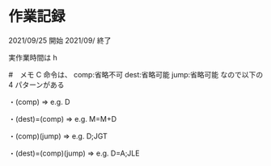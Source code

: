 # 作業記録

2021/09/25 開始
2021/09/ 終了

実作業時間は h

#　メモ
C 命令は、
comp:省略不可
dest:省略可能
jump:省略可能
なので以下の 4 パターンがある

・(comp)
=> e.g. D

・(dest)=(comp)
=> e.g. M=M+D

・(comp)(jump)
=> e.g. D;JGT

・(dest)=(comp)(jump)
=> e.g. D=A;JLE
